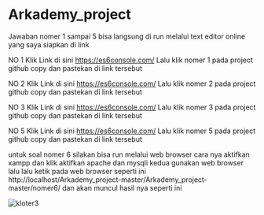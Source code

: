 # Arkademy_project
Jawaban nomer 1 sampai 5 bisa langsung di run melalui text editor online yang saya siapkan di link

NO 1
Klik Link di sini https://es6console.com/
Lalu klik nomer 1 pada project github copy dan pastekan di link tersebut

NO 2
Klik Link di sini https://es6console.com/
Lalu klik nomer 2 pada project github copy dan pastekan di link tersebut

NO 3
Klik Link di sini https://es6console.com/
Lalu klik nomer 3 pada project github copy dan pastekan di link tersebut

NO 5
Klik Link di sini https://es6console.com/
Lalu klik nomer 5 pada project github copy dan pastekan di link tersebut

untuk soal nomer 6 silakan bisa run melalui web browser
cara nya aktifkan xampp dan klik aktifkan apache dan mysqli
kedua gunakan web browser lalu  lalu ketik pada web browser seperti ini http://localhost/Arkademy_project-master/Arkademy_project-master/nomer6/
dan akan muncul hasil nya seperti ini


![kloter3](https://user-images.githubusercontent.com/50514923/57569365-51b26f00-741e-11e9-818f-affce7d05b37.JPG)
